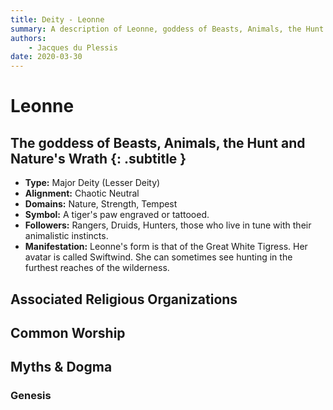 ```yaml
---
title: Deity - Leonne
summary: A description of Leonne, goddess of Beasts, Animals, the Hunt and Nature's Wrath
authors:
    - Jacques du Plessis
date: 2020-03-30
---
```

# Leonne
## The goddess of Beasts, Animals, the Hunt and Nature's Wrath {: .subtitle }

* **Type:** Major Deity (Lesser Deity)
* **Alignment:** Chaotic Neutral
* **Domains:** Nature, Strength, Tempest
* **Symbol:** A tiger's paw engraved or tattooed.
* **Followers:** Rangers, Druids, Hunters, those who live in tune with their animalistic instincts.
* **Manifestation:** Leonne's form is that of the Great White Tigress.  Her avatar is called Swiftwind.  She can sometimes see hunting in the furthest reaches of the wilderness.

## Associated Religious Organizations

## Common Worship

## Myths & Dogma
### Genesis